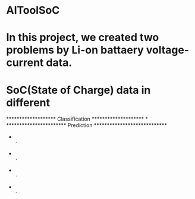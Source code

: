 # AIToolSoC
# In this project, we created two problems by Li-on battaery voltage-current data. 
# SoC(State of Charge) data in different 






******************* Classification ********************              *                *********************** Prediction ****************************
  -                                                                                   - 
  -                                                                                   - 
  -                                                                                   - 
  -                                                                                   - 
